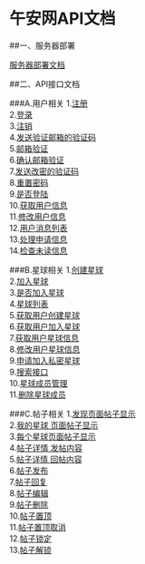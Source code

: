 # 午安网API文档

##一、服务器部署

[服务器部署文档](/config/Config.md)

##二、API接口文档

###A.用户相关
1.[注册](/wiki/User.Reg.md)<br>
2.[登录](/wiki/User.Login.md)<br>
3.[注销](/wiki/User.Logout.md)<br>
4.[发送验证邮箱的验证码](/wiki/User.CheckMail.md)<br>
5.[邮箱验证](/wiki/User.MailChecked.md)<br>
6.[确认邮箱验证](/wiki/User.GetMailChecked.md)<br>
7.[发送改密的验证码](/wiki/User.SendMail.md)<br>
8.[重置密码](/wiki/User.RePsw.md)<br>
9.[是否登陆](/wiki/Group.UStatus.md)<br>
10.[获取用户信息](/wiki/User.GetUserInfo.md)<br>
11.[修改用户信息](/wiki/User.AlterUserInfo.md)<br>
12.[用户消息列表](/wiki/User.ShowMessage.md)<br>
13.[处理申请信息](/wiki/User.ProcessApp.md)<br>
14.[检查未读信息](/wiki/User.CheckNewInfo.md)<br>
<!--
14.[将未读信息标记为已读](/wiki/User.AlterRead.md)<br>
-->

###B.星球相关
1.[创建星球](/wiki/Group.Create.md)<br>
2.[加入星球](/wiki/Group.Join.md)<br>
3.[是否加入星球](/wiki/Group.GStatus.md)<br>
4.[星球列表](/wiki/Group.Lists.md)<br>
5.[获取用户创建星球](/wiki/Group.GetCreate.md)<br>
6.[获取用户加入星球](/wiki/Group.GetJoined.md)<br>
7.[获取用户星球信息](/wiki/Group.GetGroupInfo.md)<br>
8.[修改用户星球信息](/wiki/Group.AlterGroupInfo.md)<br>
9.[申请加入私密星球](/wiki/Group.PrivateGroup.md)<br>
9.[搜索接口](/wiki/Group.Search.md)<br>
10.[星球成员管理](/wiki/Group.UserManage.md)<br>
11.[删除星球成员](/wiki/Group.DeleteGroupMember.md)<br>

###C.帖子相关
1.[发现页面帖子显示](/wiki/Post.GetIndexPost.md)<br>
2.[我的星球 页面帖子显示](/wiki/Post.GetMyGroupPost.md)<br>
3.[每个星球页面帖子显示](/wiki/Post.GetGroupPost.md)<br>
4.[帖子详情 发帖内容](/wiki/Post.GetPostBase.md)<br>
5.[帖子详情 回帖内容](/wiki/Post.GetPostReply.md)<br>
6.[帖子发布](/wiki/Group.Posts.md)<br>
7.[帖子回复](/wiki/Post.PostReply.md)<br>
8.[帖子编辑](/wiki/Post.editPost.md)<br>
9.[帖子删除](/wiki/Post.DeletePost.md)<br>
10.[帖子置顶](/wiki/Post.StickyPost.md)<br>
11.[帖子置顶取消](/wiki/Post.UnStickyPost.md)<br>
12.[帖子锁定](/wiki/Post.LockPost.md)<br>
13.[帖子解锁](/wiki/Post.UnlockPost.md)<br>
